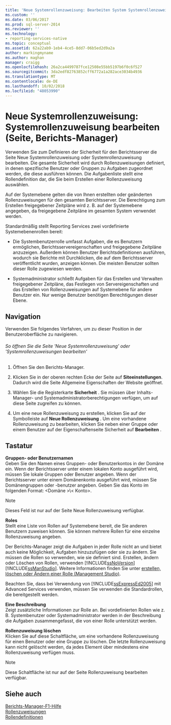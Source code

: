 ```yaml
---
title: 'Neue Systemrollenzuweisung: Bearbeiten System Systemrollenzuweisungen (Seite) (Berichts-Manager) | Microsoft-Dokumentation'
ms.custom: ''
ms.date: 03/06/2017
ms.prod: sql-server-2014
ms.reviewer: ''
ms.technology:
- reporting-services-native
ms.topic: conceptual
ms.assetid: 62a22ab9-1eb4-4ce5-8dd7-06b5ed2d9a2a
author: markingmyname
ms.author: maghan
manager: craigg
ms.openlocfilehash: 26a2ca4499787fce12508e55bb5197b6f0c6f527
ms.sourcegitcommit: 3da2edf82763852cff6772a1a282ace3034b4936
ms.translationtype: MT
ms.contentlocale: de-DE
ms.lasthandoff: 10/02/2018
ms.locfileid: "48053990"
---
```

# <a name="new-system-role-assignments-edit-system-role-assignments-page-report-manager"></a>Neue Systemrollenzuweisung: Systemrollenzuweisung bearbeiten (Seite, Berichts-Manager)
  Verwenden Sie zum Definieren der Sicherheit für den Berichtsserver die Seite Neue Systemrollenzuweisung oder Systemrollenzuweisung bearbeiten. Die gesamte Sicherheit wird durch Rollenzuweisungen definiert, in denen spezifische Benutzer oder Gruppen zu Aufgaben zugeordnet werden, die diese ausführen können. Die Aufgabenliste stellt eine Rollendefinition dar, die Sie beim Erstellen einer Rollenzuweisung auswählen.  
  
 Auf der Systemebene gelten die von Ihnen erstellten oder geänderten Rollenzuweisungen für den gesamten Berichtsserver. Die Berechtigung zum Erstellen freigegebener Zeitpläne wird z. B. auf der Systemebene angegeben, da freigegebene Zeitpläne im gesamten System verwendet werden.  
  
 Standardmäßig stellt Reporting Services zwei vordefinierte Systemebenenrollen bereit:  
  
-   Die Systembenutzerrolle umfasst Aufgaben, die es Benutzern ermöglichen, Berichtsservereigenschaften und freigegebene Zeitpläne anzuzeigen. Außerdem können Benutzer Berichtsdefinitionen ausführen, wodurch sie Berichte mit Durchklicken, die auf dem Berichtsserver veröffentlicht wurden, anzeigen können. Die meisten Benutzer sollten dieser Rolle zugewiesen werden.  
  
-   Systemadministrator schließt Aufgaben für das Erstellen und Verwalten freigegebener Zeitpläne, das Festlegen von Servereigenschaften und das Erstellen von Rollenzuweisungen auf Systemebene für andere Benutzer ein. Nur wenige Benutzer benötigen Berechtigungen dieser Ebene.  
  
## <a name="navigation"></a>Navigation  
 Verwenden Sie folgendes Verfahren, um zu dieser Position in der Benutzeroberfläche zu navigieren.  
  
###### <a name="to-open-the-new-system-role-assignments-or-edit-system-role-assignments-page"></a>So öffnen Sie die Seite 'Neue Systemrollenzuweisung' oder 'Systemrollenzuweisungen bearbeiten'  
  
1.  Öffnen Sie den Berichts-Manager.  
  
2.  Klicken Sie in der oberen rechten Ecke der Seite auf **Siteeinstellungen**. Dadurch wird die Seite Allgemeine Eigenschaften der Website geöffnet.  
  
3.  Wählen Sie die Registerkarte **Sicherheit** . Sie müssen über Inhalts-Manager- und Systemadministratorberechtigungen verfügen, um auf diese Seite zugreifen zu können.  
  
4.  Um eine neue Rollenzuweisung zu erstellen, klicken Sie auf der Symbolleiste auf **Neue Rollenzuweisung** . Um eine vorhandene Rollenzuweisung zu bearbeiten, klicken Sie neben einer Gruppe oder einem Benutzer auf der Eigenschaftenseite Sicherheit auf **Bearbeiten** .  
  
## <a name="options"></a>Tastatur  
 **Gruppen- oder Benutzernamen**  
 Geben Sie den Namen eines Gruppen- oder Benutzerkontos in der Domäne ein. Wenn der Berichtsserver unter einem lokalen Konto ausgeführt wird, müssen Sie lokale Gruppen oder Benutzer angeben. Wenn der Berichtsserver unter einem Domänenkonto ausgeführt wird, müssen Sie Domänengruppen oder -benutzer angeben. Geben Sie das Konto im folgenden Format: \<Domäne >\\< Konto\>.  
  
> [!NOTE]  
>  Dieses Feld ist nur auf der Seite Neue Rollenzuweisung verfügbar.  
  
 **Roles**  
 Stellt eine Liste von Rollen auf Systemebene bereit, die Sie anderen Benutzern zuweisen können. Sie können mehrere Rollen für eine einzelne Rollenzuweisung angeben.  
  
 Der Berichts-Manager zeigt die Aufgaben in jeder Rolle nicht an und bietet auch keine Möglichkeit, Aufgaben hinzuzufügen oder sie zu ändern. Sie müssen die Rollen so verwenden, wie sie definiert sind. Erstellen, ändern oder Löschen von Rollen, verwenden [!INCLUDE[ssNoVersion](../includes/ssnoversion-md.md)] [!INCLUDE[ssManStudio](../includes/ssmanstudio-md.md)]. Weitere Informationen finden Sie unter [erstellen, löschen oder Ändern einer Rolle &#40;Management Studio&#41;](security/role-definitions-create-delete-or-modify.md).  
  
 Beachten Sie, dass bei Verwendung von [!INCLUDE[ssExpressEd2005](../includes/ssexpressed2005-md.md)] mit Advanced Services verwenden, müssen Sie verwenden die Standardrollen, die bereitgestellt werden.  
  
 **Eine Beschreibung**  
 Zeigt zusätzliche Informationen zur Rolle an. Bei vordefinierten Rollen wie z. B. Systembenutzer oder Systemadministrator werden in der Beschreibung die Aufgaben zusammengefasst, die von einer Rolle unterstützt werden.  
  
 **Rollenzuweisung löschen**  
 Klicken Sie auf diese Schaltfläche, um eine vorhandene Rollenzuweisung für einen Benutzer oder eine Gruppe zu löschen. Die letzte Rollenzuweisung kann nicht gelöscht werden, da jedes Element über mindestens eine Rollenzuweisung verfügen muss.  
  
> [!NOTE]  
>  Diese Schaltfläche ist nur auf der Seite Rollenzuweisung bearbeiten verfügbar.  
  
## <a name="see-also"></a>Siehe auch  
 [Berichts-Manager-F1-Hilfe](../../2014/reporting-services/report-manager-f1-help.md)   
 [Rollenzuweisungen](security/role-assignments.md)   
 [Rollendefinitionen](security/role-definitions.md)  
  
  
